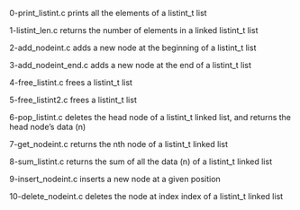 0-print_listint.c prints all the elements of a listint_t list

1-listint_len.c returns the number of elements in a linked listint_t list

2-add_nodeint.c adds a new node at the beginning of a listint_t list

3-add_nodeint_end.c adds a new node at the end of a listint_t list

4-free_listint.c frees a listint_t list

5-free_listint2.c frees a listint_t list

6-pop_listint.c deletes the head node of a listint_t linked list, and returns the head node’s data (n)

7-get_nodeint.c returns the nth node of a listint_t linked list

8-sum_listint.c returns the sum of all the data (n) of a listint_t linked list

9-insert_nodeint.c inserts a new node at a given position

10-delete_nodeint.c deletes the node at index index of a listint_t linked list
